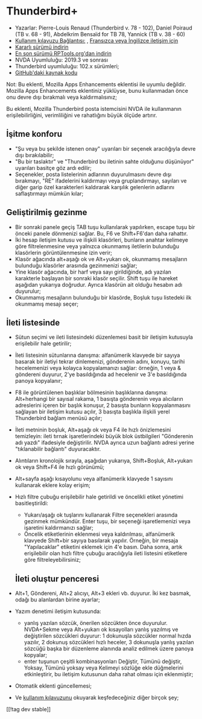 # Thunderbird+ #

* Yazarlar: Pierre-Louis Renaud (Thunderbird v. 78 - 102), Daniel Poiraud
  (TB v. 68 - 91), Abdelkrim Bensaïd for TB 78, Yannick (TB v. 38 - 60)
* [Kullanım kılavuzu
  Bağlantısı:](https://www.rptools.org/Outils-DV/NVDA-ThunderbirdPlus-en.html)
  , [Fransızca veya İngilizce iletişim
  için](https://www.rptools.org/Outils-DV/contact.html)
* [Kararlı sürümü indirin][1]
* [En son sürümü RPTools.org'dan indirin][2]
* NVDA Uyumluluğu: 2019.3 ve sonrası
* Thunderbird uyumluluğu: 102.x sürümleri;
* [GitHub'daki kaynak kodu][3]

Not: Bu eklenti, Mozilla Apps Enhancements eklentisi ile uyumlu
değildir. Mozilla Apps Enhancements eklentiniz yüklüyse, bunu kullanmadan
önce onu devre dışı bırakmalı veya kaldırmalısınız;

Bu eklenti, Mozilla Thunderbird posta istemcisini NVDA ile kullanmanın
erişilebilirliğini, verimliliğini ve rahatlığını büyük ölçüde artırır.

## İşitme konforu

* "Şu veya bu şekilde istenen onay" uyarıları bir seçenek aracılığıyla devre
  dışı bırakılabilir;
* "Bu bir taslaktır" ve "Thunderbird bu iletinin sahte olduğunu düşünüyor"
  uyarıları basitçe göz ardı edilir;
* Seçenekler, posta listelerinin adlarının duyurulmasını devre dışı
  bırakmayı, "RE" ifadelerini kaldırmayı veya gruplandırmayı, sayıları ve
  diğer garip özel karakterleri kaldırarak karşılık gelenlerin adlarını
  saflaştırmayı mümkün kılar;

## Geliştirilmiş gezinme

* Bir sonraki panele geçiş TAB tuşu kullanılarak yapılırken, escape tuşu bir
  önceki panele dönmenizi sağlar. Bu, F6 ve Shift+F6'dan daha rahattır.
* İki hesap iletişim kutusu ve ilişkili klasörleri, bunların anahtar
  kelimeye göre filtrelenmesine veya yalnızca okunmamış iletilerin bulunduğu
  klasörlerin görüntülenmesine izin verir;
* Klasör ağacında alt+aşağı ok ve Alt+yukarı ok, okunmamış mesajların
  bulunduğu klasörler arasında gezinmenizi sağlar;
* Yine klasör ağacında, bir harf veya sayı girildiğinde, adı yazılan
  karakterle başlayan bir sonraki klasör seçilir. Shift tuşu ile hareket
  aşağıdan yukarıya doğrudur. Ayrıca klasörün ait olduğu hesabın adı
  duyurulur;
* Okunmamış mesajların bulunduğu bir klasörde, Boşluk tuşu listedeki ilk
  okunmamış mesajı seçer;

## İleti listesinde

* Sütun seçimi ve ileti listesindeki düzenlemesi basit bir iletişim
  kutusuyla erişilebilir hale getirilir;
* İleti listesinin sütunlarına danışma: alfanümerik klavyede bir sayıya
  basarak bir iletiyi tekrar dinlemenizi, gönderenin adını, konuyu, tarihi
  hecelemenizi veya kolayca kopyalamanızı sağlar: örneğin, 1 veya &
  göndereni duyurur, 2'ye basıldığında ad hecelenir ve 3'e basıldığında
  panoya kopyalanır;
* F8 ile görüntülenen başlıklar bölmesinin başlıklarına danışma:
  Alt+herhangi bir sayısal rakama, 1 basışta gönderenin veya alıcıların
  adreslerini içeren bir başlık konuşur, 2 basışta bunların kopyalanmasını
  sağlayan bir iletişim kutusu açılır, 3 basışta başlıkla ilişkili yerel
  Thunderbird bağlam menüsü açılır;
* İleti metninin boşluk, Alt+aşağı ok veya F4 ile hızlı önizlemesini
  temizleyin: ileti tırnak işaretlerindeki büyük blok üstbilgileri
  "Gönderenin adı yazdı" ifadesiyle değiştirilir. NVDA ayrıca uzun bağlantı
  adresi yerine "tıklanabilir bağlantı" duyuracaktır.
* Alıntıların kronolojik sırayla, aşağıdan yukarıya, Shift+Boşluk,
  Alt+yukarı ok veya Shift+F4 ile hızlı görünümü;
* Alt+sayfa aşağı kısayolunu veya alfanümerik klavyede 1 sayısını kullanarak
  eklere kolay erişim;
* Hızlı filtre çubuğu erişilebilir hale getirildi ve öncelikli etiket
  yönetimi basitleştirildi:

	* Yukarı/aşağı ok tuşlarını kullanarak Filtre seçenekleri arasında gezinmek
	  mümkündür. Enter tuşu, bir seçeneği işaretlemenizi veya işaretini
	  kaldırmanızı sağlar;
	* Öncelik etiketlerinin eklenmesi veya kaldırılması, alfanümerik klavyede
	  Shift+bir sayıya basılarak yapılır. Örneğin, bir mesaja "Yapılacaklar"
	  etiketini eklemek için 4'e basın. Daha sonra, artık erişilebilir olan
	  hızlı filtre çubuğu aracılığıyla ileti listesini etiketlere göre
	  filtreleyebilirsiniz;
	
	## İleti oluştur penceresi

* Alt+1, Göndereni, Alt+2 alıcıyı, Alt+3 ekleri vb. duyurur. İki kez basmak,
  odağı bu alanlardan birine ayarlar;
* Yazım denetimi iletişim kutusunda:

	* yanlış yazılan sözcük, önerilen sözcükten önce duyurulur. NVDA+Sekme veya
	  Alt+yukarı ok kısayolları yanlış yazılmış ve değiştirilen sözcükleri
	  duyurur: 1 dokunuşla sözcükler normal hızda yazılır, 2 dokunuş sözcükleri
	  hızlı heceler, 3 dokunuşla yanlış yazılan sözcüğü başka bir düzenleme
	  alanında analiz edilmek üzere panoya kopyalar;
	* enter tuşunun çeşitli kombinasyonları Değiştir, Tümünü değiştir, Yoksay,
	  Tümünü yoksay veya Kelimeyi sözlüğe ekle düğmelerini etkinleştirir, bu
	  iletişim kutusunun daha rahat olması için eklenmiştir;

* Otomatik eklenti güncellemesi;
* Ve [kullanım kılavuzunu][4] okuyarak keşfedeceğiniz diğer birçok şey;

[[!tag dev stable]]

[1]: https://www.nvaccess.org/addonStore/legacy?file=thunderbirdPlus

[2]: https://www.rptools.org/?p=8610

[3]: https://github.com/RPTools-org/ThunderbirdPlus/

[4]: https://www.rptools.org/Outils-DV/NVDA-ThunderbirdPlus-en.html
